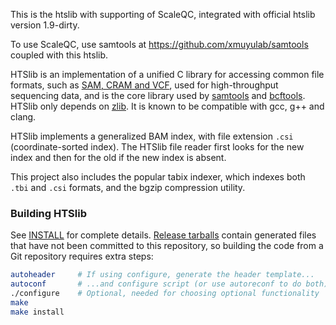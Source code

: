 This is the htslib with supporting of ScaleQC, integrated with official htslib version 1.9-dirty.

To use ScaleQC, use samtools at https://github.com/xmuyulab/samtools coupled with this htslib.

HTSlib is an implementation of a unified C library for accessing common file
formats, such as [SAM, CRAM and VCF][1], used for high-throughput sequencing
data, and is the core library used by [samtools][2] and [bcftools][3].
HTSlib only depends on [zlib][4].
It is known to be compatible with gcc, g++ and clang.

HTSlib implements a generalized BAM index, with file extension `.csi`
(coordinate-sorted index). The HTSlib file reader first looks for the new index
and then for the old if the new index is absent.

This project also includes the popular tabix indexer, which indexes both `.tbi`
and `.csi` formats, and the bgzip compression utility.

[1]: http://samtools.github.io/hts-specs/
[2]: http://github.com/samtools/samtools
[3]: http://samtools.github.io/bcftools/
[4]: http://zlib.net/

### Building HTSlib

See [INSTALL](INSTALL) for complete details.
[Release tarballs][download] contain generated files that have not been
committed to this repository, so building the code from a Git repository
requires extra steps:

```sh
autoheader     # If using configure, generate the header template...
autoconf       # ...and configure script (or use autoreconf to do both)
./configure    # Optional, needed for choosing optional functionality
make
make install
```

[download]: http://www.htslib.org/download/
